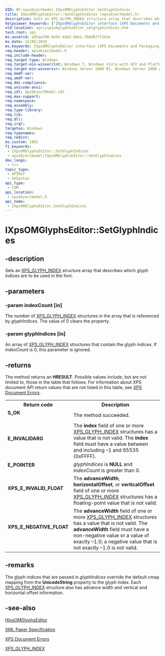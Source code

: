 ```yaml
---
UID: NF:xpsobjectmodel.IXpsOMGlyphsEditor.SetGlyphIndices
title: IXpsOMGlyphsEditor::SetGlyphIndices (xpsobjectmodel.h)
description: Sets an XPS_GLYPH_INDEX structure array that describes which glyph indices are to be used in the font.
helpviewer_keywords: ["IXpsOMGlyphsEditor interface [XPS Documents and Packaging]","SetGlyphIndices method","IXpsOMGlyphsEditor.SetGlyphIndices","IXpsOMGlyphsEditor::SetGlyphIndices","SetGlyphIndices","SetGlyphIndices method [XPS Documents and Packaging]","SetGlyphIndices method [XPS Documents and Packaging]","IXpsOMGlyphsEditor interface","xps.ixpsomglyphseditor_setglyphindices","xpsobjectmodel/IXpsOMGlyphsEditor::SetGlyphIndices"]
old-location: xps\ixpsomglyphseditor_setglyphindices.htm
tech.root: xps
ms.assetid: a95aaf48-9a55-4a62-b8e1-7b8d077f1b2e
ms.date: 12/05/2018
ms.keywords: IXpsOMGlyphsEditor interface [XPS Documents and Packaging],SetGlyphIndices method, IXpsOMGlyphsEditor.SetGlyphIndices, IXpsOMGlyphsEditor::SetGlyphIndices, SetGlyphIndices, SetGlyphIndices method [XPS Documents and Packaging], SetGlyphIndices method [XPS Documents and Packaging],IXpsOMGlyphsEditor interface, xps.ixpsomglyphseditor_setglyphindices, xpsobjectmodel/IXpsOMGlyphsEditor::SetGlyphIndices
req.header: xpsobjectmodel.h
req.include-header: 
req.target-type: Windows
req.target-min-winverclnt: Windows 7, Windows Vista with SP2 and Platform Update for Windows Vista [desktop apps \| UWP apps]
req.target-min-winversvr: Windows Server 2008 R2, Windows Server 2008 with SP2 and Platform Update for Windows Server 2008 [desktop apps \| UWP apps]
req.kmdf-ver: 
req.umdf-ver: 
req.ddi-compliance: 
req.unicode-ansi: 
req.idl: XpsObjectModel.idl
req.max-support: 
req.namespace: 
req.assembly: 
req.type-library: 
req.lib: 
req.dll: 
req.irql: 
targetos: Windows
req.typenames: 
req.redist: 
ms.custom: 19H1
f1_keywords:
 - IXpsOMGlyphsEditor::SetGlyphIndices
 - xpsobjectmodel/IXpsOMGlyphsEditor::SetGlyphIndices
dev_langs:
 - c++
topic_type:
 - APIRef
 - kbSyntax
api_type:
 - COM
api_location:
 - xpsobjectmodel.h
api_name:
 - IXpsOMGlyphsEditor.SetGlyphIndices
---
```


# IXpsOMGlyphsEditor::SetGlyphIndices


## -description

Sets an <a href="/windows/win32/api/xpsobjectmodel/ns-xpsobjectmodel-xps_glyph_index">XPS_GLYPH_INDEX</a> structure array that describes which glyph indices are  to be used in the font.

## -parameters

### -param indexCount [in]

The number of <a href="/windows/win32/api/xpsobjectmodel/ns-xpsobjectmodel-xps_glyph_index">XPS_GLYPH_INDEX</a> structures in the array that is referenced by <i>glyphIndices</i>. The value of 0 clears the property.

### -param glyphIndices [in]

An array of <a href="/windows/win32/api/xpsobjectmodel/ns-xpsobjectmodel-xps_glyph_index">XPS_GLYPH_INDEX</a> structures that contain the glyph indices. If <i>indexCount</i> is 0, this parameter is ignored.

## -returns

The method returns an <b>HRESULT</b>. Possible values include, but are not limited to, those in the table that follows. For information about  XPS document API return values that are not listed in this table, see <a href="https://docs.microsoft.com/previous-versions/windows/desktop/dd372955(v=vs.85)">XPS Document Errors</a>.

<table>
<tr>
<th>Return code</th>
<th>Description</th>
</tr>
<tr>
<td width="40%">
<dl>
<dt><b>S_OK</b></dt>
</dl>
</td>
<td width="60%">
The method succeeded.

</td>
</tr>
<tr>
<td width="40%">
<dl>
<dt><b>E_INVALIDARG</b></dt>
</dl>
</td>
<td width="60%">
The <b>index</b> field of one or more <a href="/windows/win32/api/xpsobjectmodel/ns-xpsobjectmodel-xps_glyph_index">XPS_GLYPH_INDEX</a> structures has a value that  is not valid. The <b>index</b> field must have a value between and including –1 and 65535 (0xFFFF).

</td>
</tr>
<tr>
<td width="40%">
<dl>
<dt><b>E_POINTER</b></dt>
</dl>
</td>
<td width="60%">
<i>glyphIndices</i> is <b>NULL</b> and <i>indexCount</i> is greater than 0.

</td>
</tr>
<tr>
<td width="40%">
<dl>
<dt><b>XPS_E_INVALID_FLOAT</b></dt>
</dl>
</td>
<td width="60%">
The <b>advanceWidth</b>, <b>horizontalOffset</b>, or <b>verticalOffset</b>  field of one or more <a href="/windows/win32/api/xpsobjectmodel/ns-xpsobjectmodel-xps_glyph_index">XPS_GLYPH_INDEX</a> structures has a floating-point value that is not valid. 

</td>
</tr>
<tr>
<td width="40%">
<dl>
<dt><b>XPS_E_NEGATIVE_FLOAT</b></dt>
</dl>
</td>
<td width="60%">
The <b>advanceWidth</b> field of one or more <a href="/windows/win32/api/xpsobjectmodel/ns-xpsobjectmodel-xps_glyph_index">XPS_GLYPH_INDEX</a> structures has a value that  is not valid. The <b>advanceWidth</b> field must have a non-negative value or a value of  exactly –1.0; a negative value that is not exactly –1.0 is not valid.

</td>
</tr>
</table>

## -remarks

  The glyph indices that are passed in <i>glyphIndices</i> override the default cmap mapping from the <b>UnicodeString</b> property to the glyph index. Each <a href="/windows/win32/api/xpsobjectmodel/ns-xpsobjectmodel-xps_glyph_index">XPS_GLYPH_INDEX</a> structure also has advance width and vertical and horizontal offset information.

## -see-also

<a href="https://docs.microsoft.com/windows/desktop/api/xpsobjectmodel/nn-xpsobjectmodel-ixpsomglyphseditor">IXpsOMGlyphsEditor</a>



<a href="https://www.microsoft.com/download/details.aspx?id=11816">XML Paper Specification</a>



<a href="https://docs.microsoft.com/previous-versions/windows/desktop/dd372955(v=vs.85)">XPS Document Errors</a>



<a href="/windows/win32/api/xpsobjectmodel/ns-xpsobjectmodel-xps_glyph_index">XPS_GLYPH_INDEX</a>

